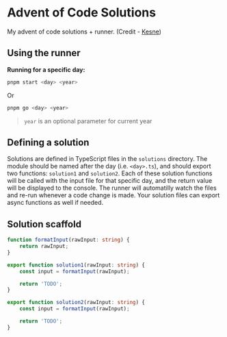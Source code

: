 # Advent of Code Solutions

My advent of code solutions + runner. (Credit - [Kesne](http://github.com/kesne))

## Using the runner

**Running for a specific day:**

```bash
pnpm start <day> <year>
```

Or

```bash
pnpm go <day> <year>
```

> `year` is an optional parameter for current year

## Defining a solution

Solutions are defined in TypeScript files in the `solutions` directory. The module should be named after the day (i.e. `<day>.ts`), and should export two functions: `solution1` and `solution2`. Each of these solution functions will be called with the input file for that specific day, and the return value will be displayed to the console. The runner will automatilly watch the files and re-run whenever a code change is made. Your solution files can export async functions as well if needed.

## Solution scaffold

```typescript
function formatInput(rawInput: string) {
	return rawInput;
}

export function solution1(rawInput: string) {
	const input = formatInput(rawInput);

	return 'TODO';
}

export function solution2(rawInput: string) {
	const input = formatInput(rawInput);

	return 'TODO';
}
```
